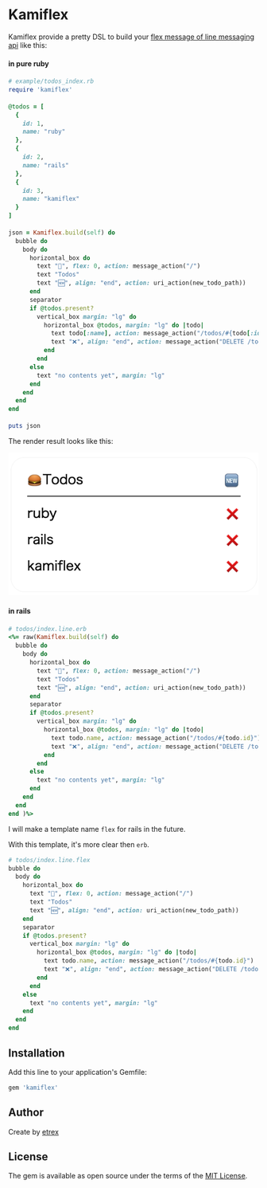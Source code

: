 # Kamiflex
Kamiflex provide a pretty DSL to build your [flex message of line messaging api](https://developers.line.biz/en/docs/messaging-api/using-flex-messages/) like this:

#### in pure ruby
``` ruby
# example/todos_index.rb
require 'kamiflex'

@todos = [
  {
    id: 1,
    name: "ruby"
  },
  {
    id: 2,
    name: "rails"
  },
  {
    id: 3,
    name: "kamiflex"
  }
]

json = Kamiflex.build(self) do
  bubble do
    body do
      horizontal_box do
        text "🍔", flex: 0, action: message_action("/")
        text "Todos"
        text "🆕", align: "end", action: uri_action(new_todo_path))
      end
      separator
      if @todos.present?
        vertical_box margin: "lg" do
          horizontal_box @todos, margin: "lg" do |todo|
            text todo[:name], action: message_action("/todos/#{todo[:id]}")
            text "❌", align: "end", action: message_action("DELETE /todos/#{todo[:id]}")
          end
        end
      else
        text "no contents yet", margin: "lg"
      end
    end
  end
end

puts json
```

The render result looks like this:

![](image/todos_index.png)

#### in rails
``` ruby
# todos/index.line.erb
<%= raw(Kamiflex.build(self) do
  bubble do
    body do
      horizontal_box do
        text "🍔", flex: 0, action: message_action("/")
        text "Todos"
        text "🆕", align: "end", action: uri_action(new_todo_path))
      end
      separator
      if @todos.present?
        vertical_box margin: "lg" do
          horizontal_box @todos, margin: "lg" do |todo|
            text todo.name, action: message_action("/todos/#{todo.id}")
            text "❌", align: "end", action: message_action("DELETE /todos/#{todo.id}")
          end
        end
      else
        text "no contents yet", margin: "lg"
      end
    end
  end
end )%>
```

I will make a template name `flex` for rails in the future.

With this template, it's more clear then `erb`.

``` ruby
# todos/index.line.flex
bubble do
  body do
    horizontal_box do
      text "🍔", flex: 0, action: message_action("/")
      text "Todos"
      text "🆕", align: "end", action: uri_action(new_todo_path))
    end
    separator
    if @todos.present?
      vertical_box margin: "lg" do
        horizontal_box @todos, margin: "lg" do |todo|
          text todo.name, action: message_action("/todos/#{todo.id}")
          text "❌", align: "end", action: message_action("DELETE /todos/#{todo.id}")
        end
      end
    else
      text "no contents yet", margin: "lg"
    end
  end
end
```

## Installation
Add this line to your application's Gemfile:

```ruby
gem 'kamiflex'
```

## Author
Create by [etrex](https://etrex.tw)

## License
The gem is available as open source under the terms of the [MIT License](https://opensource.org/licenses/MIT).
